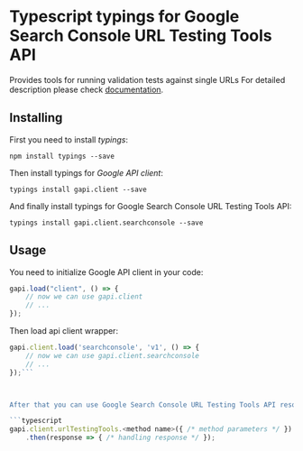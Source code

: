 # Typescript typings for Google Search Console URL Testing Tools API
Provides tools for running validation tests against single URLs
For detailed description please check [documentation](https://developers.google.com/webmaster-tools/search-console-api/).

## Installing

First you need to install *typings*:
```
npm install typings --save 
```

Then install typings for *Google API client*:
```
typings install gapi.client --save 
```

And finally install typings for Google Search Console URL Testing Tools API:
```
typings install gapi.client.searchconsole --save 
```

## Usage

You need to initialize Google API client in your code:
```typescript
gapi.load("client", () => { 
    // now we can use gapi.client
    // ... 
});
```

Then load api client wrapper:
```typescript
gapi.client.load('searchconsole', 'v1', () => {
    // now we can use gapi.client.searchconsole
    // ... 
});```



After that you can use Google Search Console URL Testing Tools API resources:

```typescript
gapi.client.urlTestingTools.<method name>({ /* method parameters */ })
    .then(response => { /* handling response */ });
```